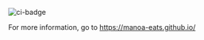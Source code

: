 ![ci-badge](https://github.com/manoa-eats/manoa-eats/workflows/ci-manoa-eats/badge.svg)

For more information, go to https://manoa-eats.github.io/
